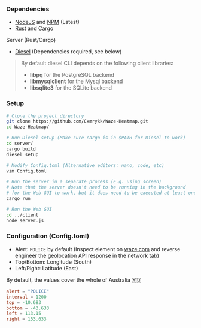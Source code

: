 ### Dependencies
- [NodeJS](https://nodejs.org/en) and [NPM](https://nodejs.org/en) (Latest)
- [Rust](https://www.rust-lang.org/) and [Cargo](https://www.rust-lang.org/)

Server (Rust/Cargo)
  - [Diesel](https://diesel.rs/guides/getting-started.html) (Dependencies required, see below)

> By default diesel CLI depends on the following client libraries:
>- **libpq** for the PostgreSQL backend
>- **libmysqlclient** for the Mysql backend
>- **libsqlite3** for the SQLite backend


### Setup
```sh
# Clone the project directory
git clone https://github.com/Cxmrykk/Waze-Heatmap.git
cd Waze-Heatmap/

# Run Diesel setup (Make sure cargo is in $PATH for Diesel to work)
cd server/
cargo build
diesel setup

# Modify Config.toml (Alternative editors: nano, code, etc)
vim Config.toml

# Run the server in a separate process (E.g. using screen)
# Note that the server doesn't need to be running in the background
# for the Web GUI to work, but it does need to be executed at least once
cargo run

# Run the Web GUI
cd ../client
node server.js
```

### Configuration (Config.toml)
- Alert: `POLICE` by default (Inspect element on [waze.com](https://www.waze.com/live-map/) and reverse engineer the geolocation API response in the network tab)
- Top/Bottom: Longitude (South)
- Left/Right: Latitude (East)

By default, the values cover the whole of Australia 🇦🇺
```toml
alert = "POLICE"
interval = 1200
top = -10.683
bottom = -43.633
left = 113.15
right = 153.633
```
